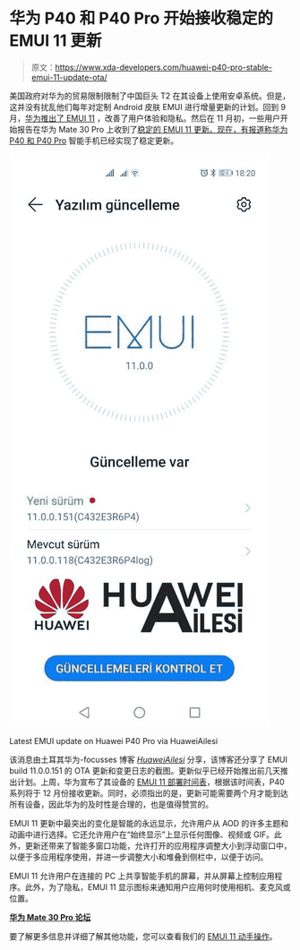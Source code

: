 # 华为 P40 和 P40 Pro 开始接收稳定的 EMUI 11 更新

> 原文：<https://www.xda-developers.com/huawei-p40-pro-stable-emui-11-update-ota/>

美国政府对华为的贸易限制限制了中国巨头 T2 在其设备上使用安卓系统。但是，这并没有扰乱他们每年对定制 Android 皮肤 EMUI 进行增量更新的计划。回到 9 月，[华为推出了 EMUI 11](https://www.xda-developers.com/huawei-unveils-its-latest-android-software-emui-11/) ，改善了用户体验和隐私。然后在 11 月初，一些用户开始报告在华为 Mate 30 Pro 上收到了[稳定的 EMUI 11 更新。现在，有报道称华为 P40 和 P40 Pro](https://www.xda-developers.com/emui-11-update-is-now-rolling-out-to-the-huawei-mate-30-pro/) 智能手机已经实现了稳定更新。

 <picture>![emui 11 huawei p40 pro ](img/a7258cf1b209b9e1ff8335a1d3c91561.png)</picture> 

Latest EMUI update on Huawei P40 Pro via HuaweiAilesi

该消息由土耳其华为-focusses 博客 [*HuaweiAilesi*](https://www.huaweiailesi.com/p40-p40-pro-ve-mate-30-pro-icin-kararli-emui-11-yolda/) 分享，该博客还分享了 EMUI build 11.0.0.151 的 OTA 更新和变更日志的截图。更新似乎已经开始推出前几天推出计划。上周，华为宣布了其设备的 [EMUI 11 部署时间表](https://www.xda-developers.com/huawei-unveils-emui-11-update-plans/)，根据该时间表，P40 系列将于 12 月份接收更新。同时，必须指出的是，更新可能需要两个月才能到达所有设备，因此华为的及时性是合理的，也是值得赞赏的。

EMUI 11 更新中最突出的变化是智能的永远显示，允许用户从 AOD 的许多主题和动画中进行选择。它还允许用户在“始终显示”上显示任何图像、视频或 GIF。此外，更新还带来了智能多窗口功能，允许打开的应用程序调整大小到浮动窗口中，以便于多应用程序使用，并进一步调整大小和堆叠到侧栏中，以便于访问。

EMUI 11 允许用户在连接的 PC 上共享智能手机的屏幕，并从屏幕上控制应用程序。此外，为了隐私，EMUI 11 显示图标来通知用户应用何时使用相机、麦克风或位置。

**[华为 Mate 30 Pro 论坛](https://forum.xda-developers.com/mate-30-pro)**

要了解更多信息并详细了解其他功能，您可以查看我们的 [EMUI 11 动手操作](https://www.xda-developers.com/emui-11-huawei-honor-android-update-hands-on/)。